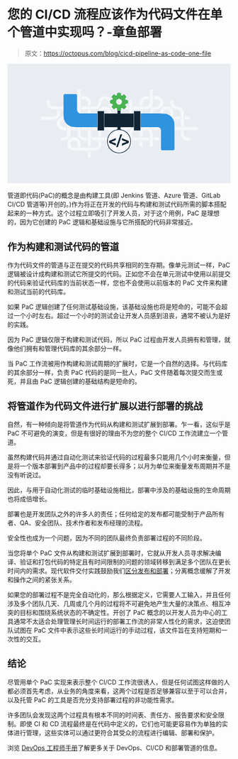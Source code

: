 # 您的 CI/CD 流程应该作为代码文件在单个管道中实现吗？-章鱼部署

> 原文：<https://octopus.com/blog/cicd-pipeline-as-code-one-file>

[![CI/CD Pipeline as Code](img/5be3b229902e0dc143823a83ea171f35.png)](#)

管道即代码(PaC)的概念是由构建工具(即 Jenkins 管道、Azure 管道、GitLab CI/CD 管道等)开创的。)作为将正在开发的代码与构建和测试代码所需的脚本搭配起来的一种方式。这个过程立即吸引了开发人员，对于这个用例，PaC 是理想的，因为它创建的 PaC 逻辑和基础设施与它所搭配的代码非常接近。

## 作为构建和测试代码的管道

作为代码文件的管道与正在提交的代码共享相同的生存期。像单元测试一样，PaC 逻辑被设计成构建和测试它所提交的代码。正如您不会在单元测试中使用以前提交的代码来验证代码库的当前状态一样，您也不会使用以前版本的 PaC 文件来构建和测试当前的代码库。

如果 PaC 逻辑创建了任何测试基础设施，该基础设施也将是短命的，可能不会超过一个小时左右。超过一个小时的测试会让开发人员感到沮丧，通常不被认为是好的实践。

因为 PaC 逻辑仅限于构建和测试代码，所以 PaC 过程由开发人员拥有和管理，就像他们拥有和管理代码库的其余部分一样。

当 PaC 工作流被用作构建和测试周期的扩展时，它是一个自然的选择。与代码库的其余部分一样，负责 PaC 代码的是同一批人，PaC 文件随着每次提交而生或死，并且由 PaC 逻辑创建的基础结构是短命的。

## 将管道作为代码文件进行扩展以进行部署的挑战

自然，有一种倾向是将管道作为代码从构建和测试扩展到部署。乍一看，这似乎是 PaC 不可避免的演变，但是有很好的理由不为您的整个 CI/CD 工作流建立一个管道。

虽然构建代码并通过自动化测试来验证代码的过程最多只能用几个小时来衡量，但是将一个版本部署到产品中的过程却要长得多；以月为单位来衡量发布周期并不是没有听说过。

因此，与用于自动化测试的临时基础设施相比，部署中涉及的基础设施的生命周期也将成倍增长。

部署也是开发团队之外的许多人的责任；任何给定的发布都可能受制于产品所有者、QA、安全团队、技术作者和发布经理的流程。

安全性也成为一个问题，因为不同的团队最终负责部署过程的不同阶段。

当您将单个 PaC 文件从构建和测试扩展到部署时，它就从开发人员寻求解决编译、验证和打包代码的特定且有时间限制的问题的领域转移到满足多个团队在更长时间内的需求。现代软件交付实践鼓励我们[区分发布和部署](https://octopus.com/devops/continuous-delivery/deployments-vs-releases/)；分离概念缓解了开发和操作之间的紧张关系。

如果您的部署过程不是完全自动化的，那么根据定义，它需要人工输入，并且任何涉及多个团队几天、几周或几个月的过程将不可避免地产生大量的决策点、相互冲突的目标和围绕系统状态的不确定性。开创了 PaC 概念的以开发人员为中心的工具通常不太适合处理管理长时间运行的部署工作流的非常人性化的需求，这迫使团队试图在 PaC 文件中表示这些长时间运行的手动过程，该文件旨在支持短期和一次性的交互。

## 结论

尽管用单个 PaC 实现来表示整个 CI/CD 工作流很诱人，但是任何试图这样做的人都必须首先考虑，从业务的角度来看，这两个过程是否足够兼容以至于可以合并，以及托管 PaC 的工具是否充分支持部署过程的非功能性需求。

许多团队会发现这两个过程具有根本不同的时间表、责任方、报告要求和安全限制。即使 CI 和 CD 流程最终是在代码中定义的，它们也可能更容易作为单独的实体进行管理，这些实体可以通过更符合其受众的流程进行编辑、部署和保护。

浏览 [DevOps 工程师手册](https://octopus.com/devops/)了解更多关于 DevOps、CI/CD 和部署管道的信息。